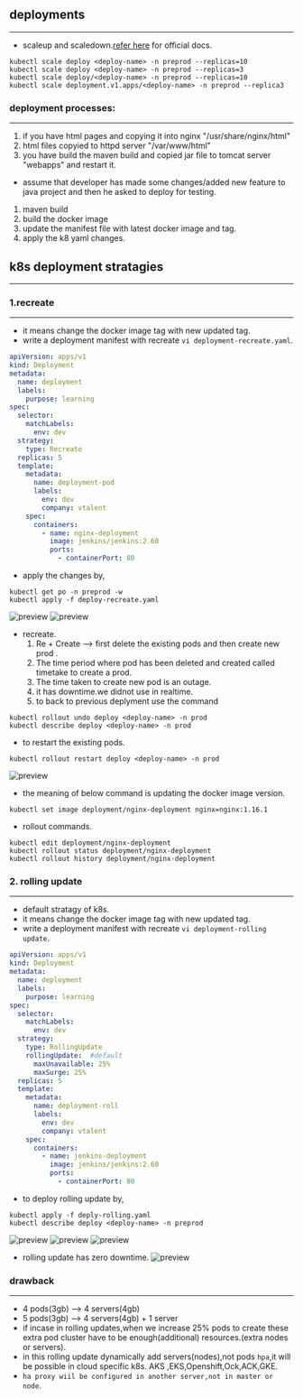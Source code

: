 ## deployments
------------------------
* scaleup and scaledown.[refer here](https://kubernetes.io/docs/concepts/workloads/controllers/deployment/) for official docs.
```
kubectl scale deploy <deploy-name> -n preprod --replicas=10
kubectl scale deploy <deploy-name> -n preprod --replicas=3
kubectl scale deploy/<deploy-name> -n preprod --replicas=10 
kubectl scale deployment.v1.apps/<deploy-name> -n preprod --replica3
```
### deployment processes:
-------------------------------
1. if you have html pages and copying it into nginx "/usr/share/nginx/html" 
2. html files copyied to httpd server "/var/www/html"
3. you have build the maven build and copied jar file to tomcat server "webapps" and restart it.
* assume that developer has made some changes/added new feature to java project and then he asked to deploy for testing.
1. maven build
2. build the docker image
3. update the manifest file with latest docker image and tag.
4. apply the k8 yaml changes.
## k8s deployment stratagies
-----------------------------------------
### 1.recreate
-----------------------
   * it means change the docker image tag with new updated tag.
   * write a deployment manifest with recreate `vi deployment-recreate.yaml`.
```yaml
apiVersion: apps/v1
kind: Deployment
metadata:
  name: deployment
  labels: 
    purpose: learning
spec:
  selector:
    matchLabels:
      env: dev
  strategy:
    type: Recreate
  replicas: 5
  template:
    metadata:
      name: deployment-pod
      labels:
        env: dev
        company: vtalent
    spec: 
      containers:
        - name: nginx-deployment
          image: jenkins/jenkins:2.60
          ports:
            - containerPort: 80
```
* apply the changes by,
```
kubectl get po -n preprod -w
kubectl apply -f deploy-recreate.yaml
```
![preview](./images/k8s49.png)
![preview](./images/k8s50.png)
* recreate.
  1. Re + Create --> first delete the existing pods and then create new prod .
  2. The time period where pod has been deleted and created called timetake to create a prod.
  3. The time taken to create new pod is an outage.
  4. it has downtime.we didnot use in realtime.
  5. to back to previous deplyment use the command
```
kubectl rollout undo deploy <deploy-name> -n prod
kubectl describe deploy <deploy-name> -n prod
```
* to restart the existing pods.
```
kubectl rollout restart deploy <deploy-name> -n prod
```
![preview](./images/k8s51.png)
* the meaning of below command is updating the docker image version.
```
kubectl set image deployment/nginx-deployment nginx=nginx:1.16.1
```
* rollout commands.
```
kubectl edit deployment/nginx-deployment
kubectl rollout status deployment/nginx-deployment
kubectl rollout history deployment/nginx-deployment
```

### 2. rolling update
-----------------------------
* default stratagy of k8s.
* it means change the docker image tag with new updated tag.
* write a deployment manifest with recreate `vi deployment-rolling update`.
```yaml
apiVersion: apps/v1
kind: Deployment
metadata:
  name: deployment
  labels: 
    purpose: learning
spec:
  selector:
    matchLabels:
      env: dev
  strategy:
    type: RollingUpdate
    rollingUpdate:  #default
      maxUnavailable: 25%
      maxSurge: 25%
  replicas: 5
  template:
    metadata:
      name: deployment-roll
      labels:
        env: dev
        company: vtalent
    spec: 
      containers:
        - name: jenkins-deployment
          image: jenkins/jenkins:2.60
          ports:
            - containerPort: 80
```
* to deploy rolling update by,
```
kubectl apply -f deply-rolling.yaml
kubectl describe deploy <deploy-name> -n preprod
```
![preview](./images/k8s52.png)
![preview](./images/k8s53.png)
![preview](./images/k8s54.png)
* rolling update has zero downtime.
![preview](./images/k8s55.png)
### drawback
--------------------------
* 4 pods(3gb) --> 4 servers(4gb) 
* 5 pods(3gb) --> 4 servers(4gb) + 1 server
* if incase in rolling updates,when we increase 25% pods to create these extra pod cluster have to be enough(additional) resources.(extra nodes or servers).
* in this rolling update dynamically add servers(nodes),not pods `hpa`,it will be possible in cloud specific k8s. AKS ,EKS,Openshift,Ock,ACK,GKE.
* `ha proxy wiil be configured in another server,not in master or node`.






   